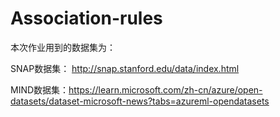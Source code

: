 # Association-rules

本次作业用到的数据集为：

SNAP数据集： http://snap.stanford.edu/data/index.html

MIND数据集：https://learn.microsoft.com/zh-cn/azure/open-datasets/dataset-microsoft-news?tabs=azureml-opendatasets

